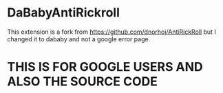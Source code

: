 # DaBabyAntiRickroll

This extension is a fork from https://github.com/dnorhoj/AntiRickRoll but I changed it to dababy and not a google error page.

# THIS IS FOR GOOGLE USERS AND ALSO THE SOURCE CODE
